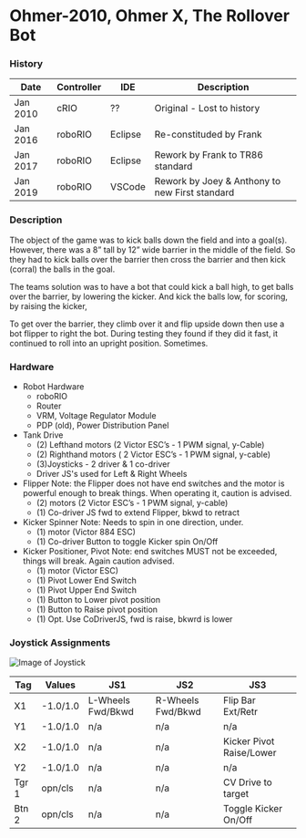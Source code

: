 # Ohmer-2010, Ohmer X, The Rollover Bot

### History

 Date | Controller | IDE | Description
 -----|------------|-----|------------
 Jan 2010 | cRIO | ?? | Original - Lost to history
 Jan 2016 | roboRIO | Eclipse | Re-constituded by Frank
 Jan 2017 | roboRIO | Eclipse | Rework by Frank to TR86 standard
 Jan 2019 | roboRIO | VSCode | Rework by Joey & Anthony to new First standard

### Description
The object of the game was to kick balls down the field and into a goal(s).  However, there was a 8” tall by 12” wide barrier in the middle of the field.  So they had to kick balls over the barrier then cross the barrier and then kick (corral) the balls in the goal.

The teams solution was to have a bot that could kick a ball high, to get balls over the barrier, by lowering the kicker.  And kick the balls low, for scoring, by raising the kicker,

To get over the barrier, they climb over it and flip upside down then use a bot flipper to right the bot.  During testing they found if they did it fast, it continued to roll into an upright position.  Sometimes.

### Hardware
* Robot Hardware
    * roboRIO
    * Router
    * VRM, Voltage Regulator Module
    * PDP (old), Power Distribution Panel
* Tank Drive
    * (2) Lefthand motors (2 Victor ESC’s - 1 PWM signal, y-Cable)
    * (2) Righthand motors ( 2 Victor ESC’s - 1 PWM signal, y-cable)
    * (3)Joysticks - 2 driver & 1 co-driver
    * Driver JS's used for Left & Right Wheels
* Flipper Note: the Flipper does not have end switches and the motor is powerful enough to break things.  When operating it, caution is advised.
    * (2) motors (2 Victor ESC’s - 1 PWM signal, y-cable)
    * (1) Co-driver JS fwd to extend Flipper, bkwd to retract
* Kicker Spinner  Note: Needs to spin in one direction, under.
    * (1) motor (Victor 884 ESC)
    * (1) Co-driver Button to toggle Kicker spin On/Off
* Kicker Positioner, Pivot  Note: end switches MUST not be exceeded, things will break.  Again caution advised.
    * (1) motor (Victor ESC)
    * (1) Pivot Lower End Switch
    * (1) Pivot Upper End Switch
    * (1) Button to Lower pivot position
    * (1) Button to Raise pivot position
    * (1) Opt. Use CoDriverJS, fwd is raise, bkwrd is lower 

### Joystick Assignments

![Image of Joystick](https://github.com/teamresistance/RolloverBot-2019/blob/master/RO/images/joystick360.jpg)

 Tag | Values | JS1 | JS2 | JS3
 ----|--------|-----|-----|----
  X1 | -1.0/1.0 | L-Wheels Fwd/Bkwd | R-Wheels Fwd/Bkwd | Flip Bar Ext/Retr
  Y1 | -1.0/1.0 | n/a | n/a | n/a | n/a
  X2 | -1.0/1.0 | n/a | n/a | Kicker Pivot Raise/Lower
  Y2 | -1.0/1.0 | n/a | n/a | n/a | n/a
  Tgr 1 | opn/cls | n/a | n/a | CV Drive to target
  Btn 2 | opn/cls | n/a | n/a | Toggle Kicker On/Off

